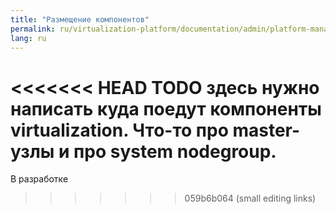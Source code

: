 ```yaml
---
title: "Размещение компонентов"
permalink: ru/virtualization-platform/documentation/admin/platform-management/control-plane-settings/placement-management.html
lang: ru
---
```


<<<<<<< HEAD
TODO здесь нужно написать куда поедут компоненты virtualization. Что-то про master-узлы и про system nodegroup.
=======
В разработке
>>>>>>> 059b6b064 (small editing links)
